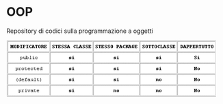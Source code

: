 # OOP
Repository di codici sulla programmazione a oggetti

<img src="modificatori.gif"
     alt="Modificatori di visibilità"
     style="float: left; margin-right: 10px;" />
